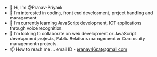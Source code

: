 - 👋 Hi, I’m @Pranav-Priyank
- 👀 I’m interested in coding, front end development, project handling and management.
- 🌱 I’m currently learning JavaScript development, IOT applications through voice recognition.
- 💞️ I’m looking to collaborate on web development or JavaScript development projects, Public Relations management or Community managementn projects.
- 📫 How to reach me ... email ID - pranav46pat@gmail.com
